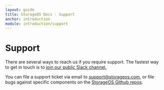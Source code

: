 ```yaml
---
layout: guide
title: StorageOS Docs - Support
anchor: introduction
module: introduction/support
---
```


# Support

There are several ways to reach us if you require support. The fastest way to
get in touch is to [join our public Slack
channel.](https://slack.storageos.com) <script async defer
src="http://slack.storageos.com/slackin.js"></script>

You can file a support ticket via email to [
support@storageos.com](mailto:support@storageos.com), or file bugs against
specific components on the [StorageOS Github
repos](https://github.com/storageos).
